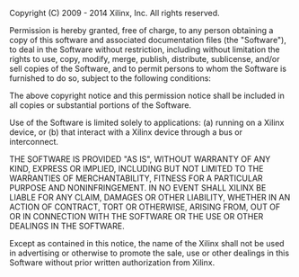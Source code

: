 Copyright (C) 2009 - 2014 Xilinx, Inc.  All rights reserved.

Permission is hereby granted, free of charge, to any person obtaining a copy
of this software and associated documentation files (the "Software"), to deal
in the Software without restriction, including without limitation the rights
to use, copy, modify, merge, publish, distribute, sublicense, and/or sell
copies of the Software, and to permit persons to whom the Software is
furnished to do so, subject to the following conditions:

The above copyright notice and this permission notice shall be included in
all copies or substantial portions of the Software.

Use of the Software is limited solely to applications:
(a) running on a Xilinx device, or
(b) that interact with a Xilinx device through a bus or interconnect.

THE SOFTWARE IS PROVIDED "AS IS", WITHOUT WARRANTY OF ANY KIND, EXPRESS OR
IMPLIED, INCLUDING BUT NOT LIMITED TO THE WARRANTIES OF MERCHANTABILITY,
FITNESS FOR A PARTICULAR PURPOSE AND NONINFRINGEMENT. IN NO EVENT SHALL
XILINX  BE LIABLE FOR ANY CLAIM, DAMAGES OR OTHER LIABILITY,
WHETHER IN AN ACTION OF CONTRACT, TORT OR OTHERWISE, ARISING FROM, OUT OF
OR IN CONNECTION WITH THE SOFTWARE OR THE USE OR OTHER DEALINGS IN THE
SOFTWARE.

Except as contained in this notice, the name of the Xilinx shall not be used
in advertising or otherwise to promote the sale, use or other dealings in
this Software without prior written authorization from Xilinx.
